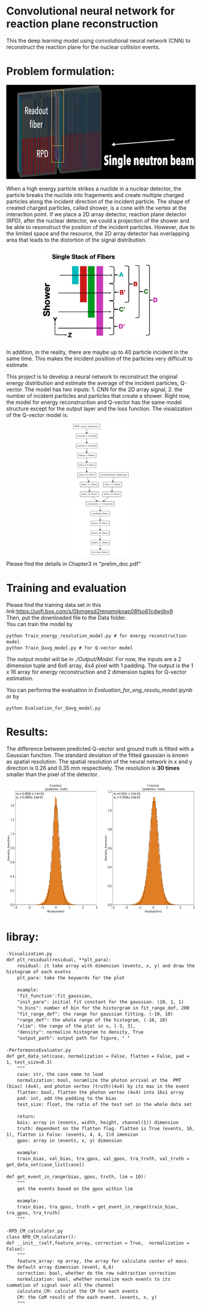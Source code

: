 # Convolutional neural network for reaction plane reconstruction

This the deep learning model using convolutional neural network (CNN) to reconstruct the reaction plane for the nuclear 
collision events.


# Problem formulation:


<p align="center">
<img src="https://github.com/shengy3/ML_RPD/blob/master/images/Experiment%20setup.png" width="600" height="250">
</p>

When a high energy particle strikes a nuclide in a nuclear detector, the particle breaks the nuclide into fragements and create multiple 
charged particles along the incident direction of the incident particle. The shape of created charged particles, called shower, is a cone with the vertex 
at the interaction point. If we place a 2D array detector, reaction plane detector (RPD), after the nuclear detector, we could a projection of the shower and be able to resonstruct the position of the incident particles. However, due to the limited space and the resource, the 2D array detector has overlapping area that leads to the distortion of the signal distribution. 

<p align="center">
<img src="https://github.com/shengy3/ML_RPD/blob/master/images/RPD_structure.png" width="324" height="250">
</p>

In addition, in the reality, there are maybe up to 40 particle incident in the same time. This makes the incident position of the particles very difficult to estimate. 

This project is to develop a neural network to reconstruct the original energy distribution and estimate the average of the incident particles, Q-vector. The model has two inputs: 1. CNN for the 2D array signal, 2. the number of incident particles and particles that create a shower. Right now, the model for energy reconstruction and Q-vector has the same model structure except for the output layer and the loss function. The visialization of the Q-vector model is:

<p align="center">
<img src="https://github.com/shengy3/ML_RPD/blob/master/images/ML_model_structure.png" align="center" width="150" height="350" >
</p>

Please find the details in Chapter3 in "prelim_doc.pdf"

# Training and evaluation

Please find the training data set in this link:https://uofi.box.com/s/0bmqesd2mnqmnknap08fso61cdwjjby9  
Then, put the downloaded file to the Data folder.  
You can train the model by 

    python Train_energy_resolution_model.py # for energy reconstruction model
    python Train_Qavg_model.py # for Q-vector model

The output model will be in *./Output/Model*.
For now, the inputs are a 2 dimension tuple and 6x6 array, 4x4 pixel with 1 padding. The output is the 1 x 16 array for energy reconstruction and 2 dimension tuples for Q-vector estimation.

You can performa the evaluation in *Evaluation_for_eng_resolu_model.ipynb* or by
    
    python Evaluation_for_Qavg_model.py
# Results:
The difference between predicted Q-vector and ground truth is fitted with a Gaussian function. The standard deviation of the fitted gaussian is known as spatial resolution. The spatial resolution of the neural network in x and y direction is 0.26 and 0.35 mm respectively. The resolution is **30 times** smaller than the pixel of the detector. 
<p align="center">
<img src="https://github.com/shengy3/ML_RPD/blob/master/images/residual_result.png" width="600" height="350">
</p>

# libray:
    
    -Visualization.py
    def plt_residual(residual, **plt_para):
        residual: it take array with dimension (events, x, y) and draw the histogram of each evetns
        plt_para: take the keywords for the plot
        
        example: 
        'fit_function':fit_gaussian,
        "init_para": initial fit constant for the gaussian. (10, 1, 1)
        "n_bins": number of bin for the historgram in fit_range_def, 200
        "fit_range_def": the range for gaussian fitting. (-10, 10)
        "range_def": the whole range of the histogram, (-10, 10)
        "xlim": the range of the plot in x, [-3, 3],
        "density": normalize histogram to density, True
        "output_path": output path for figure, " "

    -PerformanceEvaluator.py
    def get_data_set(case, normalization = False, flatten = False, pad = 1, test_size=0.3)
        """
        case: str, the case name to load
        normalization: bool, noramlize the photon arrival at the  PMT (bias) (4x4), and photon vertex (truth)(4x4) by its max in the event
        flatten: bool, flatten the photon vertex (4x4) into 16x1 array
        pad: int, add the padding to the bias
        test_size: float, the ratio of the test set in the whole data set

        return:
        bais: array in (events, width, height, channel(1)) dimension
        truth: dependent on the flatten flag. flatten is True (events, 16, 1), flatten is False: (events, 4, 4, 1)d imension
        gpos: array in (events, x, y) dimension

        example:
        train_bias, val_bias, tra_gpos, val_gpos, tra_truth, val_truth = get_data_set(case_list[case])
    
    def get_event_in_range(bias, gpos, truth, lim = 10):
        """
        get the events based on the gpos within lim

        example:
        train_bias, tra_gpos, truth = get_event_in_range(train_bias, tra_gpos, tra_truth)
        """
    
    -RPD_CM_calculator.py
    class RPD_CM_calculator():
    def __init__(self,feature_array, correction = True,  normalization = False):
        """
        feature_array: np array, the array for calculate center of mass. The default array dimension (event, 6,6)
        correction: bool, whether do the row subtraction correction
        normalization: bool, whether normalize each events to its summation of signal over all the channel
        calculate_CM: calculat the CM for each events
        CM: the CoM result of the each event. (events, x, y)
        """
